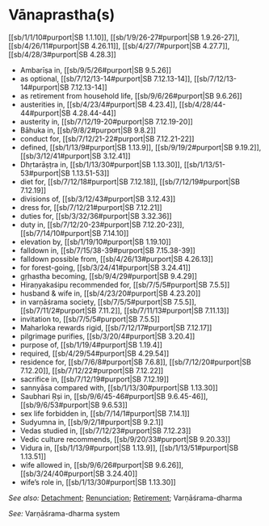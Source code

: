 # Vānaprastha(s)

[[sb/1/1/10#purport|SB 1.1.10]], [[sb/1/9/26-27#purport|SB 1.9.26-27]], [[sb/4/26/11#purport|SB 4.26.11]], [[sb/4/27/7#purport|SB 4.27.7]], [[sb/4/28/3#purport|SB 4.28.3]]

* Ambarīṣa in, [[sb/9/5/26#purport|SB 9.5.26]]
* as optional, [[sb/7/12/13-14#purport|SB 7.12.13-14]], [[sb/7/12/13-14#purport|SB 7.12.13-14]]
* as retirement from household life, [[sb/9/6/26#purport|SB 9.6.26]]
* austerities in, [[sb/4/23/4#purport|SB 4.23.4]], [[sb/4/28/44-44#purport|SB 4.28.44-44]]
* austerity in, [[sb/7/12/19-20#purport|SB 7.12.19-20]]
* Bāhuka in, [[sb/9/8/2#purport|SB 9.8.2]]
* conduct for, [[sb/7/12/21-22#purport|SB 7.12.21-22]]
* defined, [[sb/1/13/9#purport|SB 1.13.9]], [[sb/9/19/2#purport|SB 9.19.2]], [[sb/3/12/41#purport|SB 3.12.41]]
* Dhṛtarāṣṭra in, [[sb/1/13/30#purport|SB 1.13.30]], [[sb/1/13/51-53#purport|SB 1.13.51-53]]
* diet for, [[sb/7/12/18#purport|SB 7.12.18]], [[sb/7/12/19#purport|SB 7.12.19]]
* divisions of, [[sb/3/12/43#purport|SB 3.12.43]]
* dress for, [[sb/7/12/21#purport|SB 7.12.21]]
* duties for, [[sb/3/32/36#purport|SB 3.32.36]]
* duty in, [[sb/7/12/20-23#purport|SB 7.12.20-23]], [[sb/7/14/10#purport|SB 7.14.10]]
* elevation by, [[sb/1/19/10#purport|SB 1.19.10]]
* falldown in, [[sb/7/15/38-39#purport|SB 7.15.38-39]]
* falldown possible from, [[sb/4/26/13#purport|SB 4.26.13]]
* for forest-going, [[sb/3/24/41#purport|SB 3.24.41]]
* gṛhastha becoming, [[sb/9/4/29#purport|SB 9.4.29]]
* Hiraṇyakaśipu recommended for, [[sb/7/5/5#purport|SB 7.5.5]]
* husband & wife in, [[sb/4/23/20#purport|SB 4.23.20]]
* in varṇāśrama society, [[sb/7/5/5#purport|SB 7.5.5]], [[sb/7/11/2#purport|SB 7.11.2]], [[sb/7/11/13#purport|SB 7.11.13]]
* invitation to, [[sb/7/5/5#purport|SB 7.5.5]]
* Maharloka rewards rigid, [[sb/7/12/17#purport|SB 7.12.17]]
* pilgrimage purifies, [[sb/3/20/4#purport|SB 3.20.4]]
* purpose of, [[sb/1/19/4#purport|SB 1.19.4]]
* required, [[sb/4/29/54#purport|SB 4.29.54]]
* residence for, [[sb/7/6/8#purport|SB 7.6.8]], [[sb/7/12/20#purport|SB 7.12.20]], [[sb/7/12/22#purport|SB 7.12.22]]
* sacrifice in, [[sb/7/12/19#purport|SB 7.12.19]]
* sannyāsa compared with, [[sb/1/13/30#purport|SB 1.13.30]]
* Saubhari Ṛṣi in, [[sb/9/6/45-46#purport|SB 9.6.45-46]], [[sb/9/6/53#purport|SB 9.6.53]]
* sex life forbidden in, [[sb/7/14/1#purport|SB 7.14.1]]
* Sudyumna in, [[sb/9/2/1#purport|SB 9.2.1]]
* Vedas studied in, [[sb/7/12/23#purport|SB 7.12.23]]
* Vedic culture recommends, [[sb/9/20/33#purport|SB 9.20.33]]
* Vidura in, [[sb/1/13/9#purport|SB 1.13.9]], [[sb/1/13/51#purport|SB 1.13.51]]
* wife allowed in, [[sb/9/6/26#purport|SB 9.6.26]], [[sb/3/24/40#purport|SB 3.24.40]]
* wife’s role in, [[sb/1/13/30#purport|SB 1.13.30]]

*See also:* [Detachment](entries/detachment.md); [Renunciation](entries/renunciation.md); [Retirement](entries/retirement.md); Varṇāśrama-dharma

*See:* Varṇāśrama-dharma system
